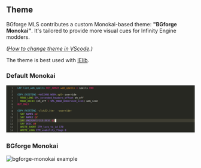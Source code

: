 ## Theme

BGforge MLS contributes a custom Monokai-based theme: **"BGforge Monokai"**. It's tailored to provide more visual cues for Infinity Engine modders.

_([How to change theme in VScode](https://code.visualstudio.com/docs/getstarted/themes).)_

The theme is best used with [IElib](https://ielib.bgforge.net).

### Default Monokai

![default monokai example](/resources/monokai.png)

### BGforge Monokai

![bgforge-monokai example](/resources/bgforge-monokai.png)
